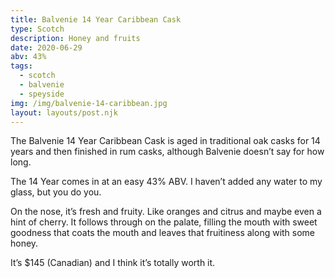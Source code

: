```yaml
---
title: Balvenie 14 Year Caribbean Cask
type: Scotch
description: Honey and fruits
date: 2020-06-29
abv: 43%
tags:
  - scotch
  - balvenie
  - speyside
img: /img/balvenie-14-caribbean.jpg
layout: layouts/post.njk
---
```


The Balvenie 14 Year Caribbean Cask is aged in traditional oak casks for 14 years and then finished in rum casks, although Balvenie doesn’t say for how long. 

The 14 Year comes in at an easy 43% ABV. I haven’t added any water to my glass, but you do you. 

On the nose, it’s fresh and fruity. Like oranges and citrus and maybe even a hint of cherry. It follows through on the palate, filling the mouth with sweet goodness that coats the mouth and leaves that fruitiness along with some honey. 

It’s $145 (Canadian) and I think it’s totally worth it. 

